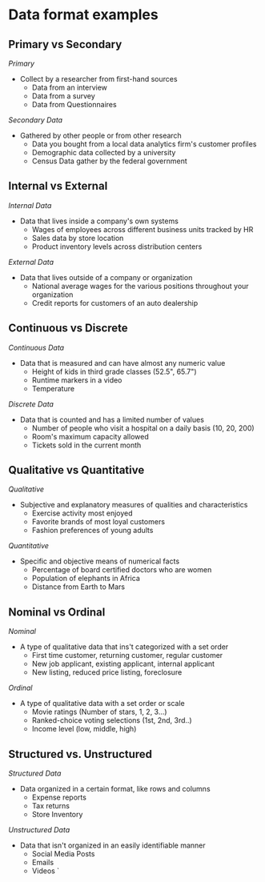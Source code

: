# Data format examples

## Primary vs Secondary

_Primary_

- Collect by a researcher from first-hand sources
  - Data from an interview
  - Data from a survey
  - Data from Questionnaires

_Secondary Data_

- Gathered by other people or from other research
  - Data you bought from a local data analytics firm's customer profiles
  - Demographic data collected by a university
  - Census Data gather by the federal government

## Internal vs External

_Internal Data_

- Data that lives inside a company's own systems
  - Wages of employees across different business units tracked by HR
  - Sales data by store location
  - Product inventory levels across distribution centers

_External Data_

- Data that lives outside of a company or organization
  - National average wages for the various positions throughout your organization
  - Credit reports for customers of an auto dealership

## Continuous vs Discrete

_Continuous Data_

- Data that is measured and can have almost any numeric value
  - Height of kids in third grade classes (52.5", 65.7")
  - Runtime markers in a video
  - Temperature

_Discrete Data_

- Data that is counted and has a limited number of values
  - Number of people who visit a hospital on a daily basis (10, 20, 200)
  - Room's maximum capacity allowed
  - Tickets sold in the current month

## Qualitative vs Quantitative

_Qualitative_

- Subjective and explanatory measures of qualities and characteristics
  - Exercise activity most enjoyed
  - Favorite brands of most loyal customers
  - Fashion preferences of young adults

_Quantitative_

- Specific and objective means of numerical facts
  - Percentage of board certified doctors who are women
  - Population of elephants in Africa
  - Distance from Earth to Mars

## Nominal vs Ordinal

_Nominal_

- A type of qualitative data that ins't categorized with a set order
  - First time customer, returning customer, regular customer
  - New job applicant, existing applicant, internal applicant
  - New listing, reduced price listing, foreclosure

_Ordinal_

- A type of qualitative data with a set order or scale
  - Movie ratings (Number of stars, 1, 2, 3...)
  - Ranked-choice voting selections (1st, 2nd, 3rd..)
  - Income level (low, middle, high)

## Structured vs. Unstructured

_Structured Data_

- Data organized in a certain format, like rows and columns
  - Expense reports
  - Tax returns
  - Store Inventory

_Unstructured Data_

- Data that isn't organized in an easily identifiable manner
  - Social Media Posts
  - Emails
  - Videos
`